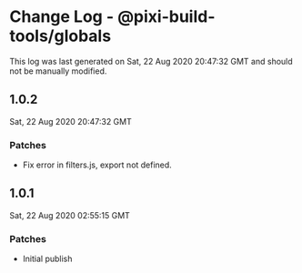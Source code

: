 # Change Log - @pixi-build-tools/globals

This log was last generated on Sat, 22 Aug 2020 20:47:32 GMT and should not be manually modified.

## 1.0.2
Sat, 22 Aug 2020 20:47:32 GMT

### Patches

- Fix error in filters.js, export not defined.

## 1.0.1
Sat, 22 Aug 2020 02:55:15 GMT

### Patches

- Initial publish

